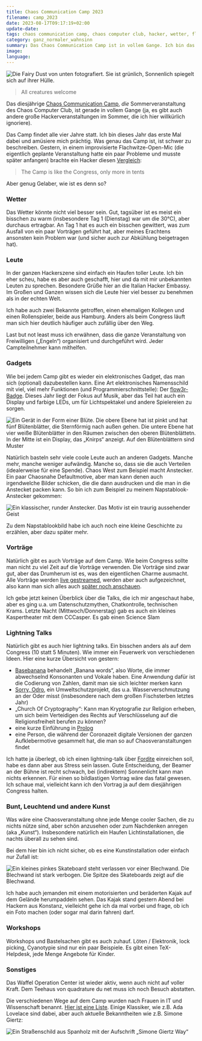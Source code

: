 ```yaml
---
title: Chaos Communication Camp 2023
filename: camp_2023
date: 2023-08-17T09:17:19+02:00
update-date:
tags: chaos communication camp, chaos computer club, hacker, wetter, flow3r, ada lovelace, simone giertz, kunst
category: ganz_normaler_wahnsinn
summary: Das Chaos Communication Camp ist in vollem Gange. Ich bin das erste Mal dabei. Ein paar Eindrücke.
image:
language:
---
```


![Die Fairy Dust von unten fotografiert. Sie ist grünlich, Sonnenlich spiegelt sich auf ihrer Hülle.](/file/fairy_dust_camp2023.webp "Die Rakete heißt „Fairy Dust“")

> All creatures welcome

Das diesjährige [Chaos Communication Camp](https://events.ccc.de/category/camp-2023/), *die* Sommerveranstaltung des Chaos Computer Club, ist gerade in vollem Gange (ja, es gibt auch andere große Hackerveranstaltungen im Sommer, die ich hier willkürlich ignoriere).

Das Camp findet alle vier Jahre statt. Ich bin dieses Jahr das erste Mal dabei und amüsiere mich prächtig. Was genau das Camp ist, ist schwer zu beschreiben. Gestern, in einem improvisierte Flachwitze-Open-Mic (die eigentlich geplante Veranstaltung hatte ein paar Probleme und musste später anfangen) brachte ein Hacker diesen [Vergleich](https://tvtropes.org/pmwiki/pmwiki.php/Main/Pun):

> The Camp is like the Congress, only more in tents

Aber genug Gelaber, wie ist es denn so?

### Wetter

Das Wetter könnte nicht viel besser sein. Gut, tagsüber ist es meist ein bisschen zu warm (insbesondere Tag 1 (Dienstag) war um die 30°C), aber durchaus ertragbar. An Tag 1 hat es auch ein bisschen gewittert, was zum Ausfall von ein paar Vorträgen geführt hat, aber meines Erachtens ansonsten kein Problem war (und sicher auch zur Abkühlung beigetragen hat).

### Leute

In der ganzen Hackerszene sind einfach ein Haufen toller Leute. Ich bin eher scheu, habe es aber auch geschafft, hier und da mit mir unbekannten Leuten zu sprechen. Besondere Grüße hier an die Italian Hacker Embassy. Im Großen und Ganzen wissen sich die Leute hier viel besser zu benehmen als in der echten Welt.

Ich habe auch zwei Bekannte getroffen, einen ehemaligen Kollegen und einen Rollenspieler, beide aus Hamburg. Anders als beim Congress läuft man sich hier deutlich häufiger auch zufällig über den Weg.

Last but not least muss ich erwähnen, dass die ganze Veranstaltung von Freiwilligen („Engeln“) organisiert und durchgeführt wird. Jeder Campteilnehmer kann mithelfen.

### Gadgets

Wie bei jedem Camp gibt es wieder ein elektronisches Gadget, das man sich (optional) dazubestellen kann. Eine Art elektronisches Namensschild mit viel, viel mehr Funktionen (und Programmierschnittstelle): Der [flow3r-Badge](https://flow3r.garden/). Dieses Jahr liegt der Fokus auf Musik, aber das Teil hat auch ein Display und farbige LEDs, um für Lichtspektakel und andere Spielereien zu sorgen.

![Ein Gerät in der Form einer Blüte. Die obere Ebene hat ist pinkt und hat fünf Blütenblätter, die Sternförmig nach außen gehen. Die untere Ebene hat vier weiße Blütenblätter in den Räumen zwischen den oberen Blütenblättetn. In der Mitte ist ein Display, das „Knirps“ anzeigt. Auf den Blütenblättern sind Muster](/file/flow3r.webp)

Natürlich basteln sehr viele coole Leute auch an anderen Gadgets. Manche mehr, manche weniger aufwändig. Manche so, dass sie die auch Verteilen (idealerweise für eine Spende). Chaos West zum Beispiel macht Anstecker. Ein paar Chaosnahe Defaultmotive, aber man kann denen auch irgendwelche Bilder schicken, die die dann ausdrucken und die man in die Anstecket packen kann. So bin ich zum Beispiel zu meinem Napstablook-Anstecker gekommen:

![Ein klassischer, runder Anstecker. Das Motiv ist ein traurig aussehender Geist](/file/napstablook_button.webp "but today i met somebody nice…")

Zu dem Napstablookbild habe ich auch noch eine kleine Geschichte zu erzählen, aber dazu später mehr.

### Vorträge

Natürlich gibt es auch Vorträge auf dem Camp. Wie beim Congress sollte man nicht zu viel Zeit auf die Vorträge verwenden. Die Vorträge sind zwar gut, aber das Drumherum ist es, was den eigentlichen Charme ausmacht. Alle Vorträge werden [live gestreamed](https://media.ccc.de/), werden aber auch aufgezeichnet, also kann man sich alles auch [später noch anschauen](https://media.ccc.de/c/camp2023).

Ich gebe jetzt keinen Überblick über die Talks, die ich mir angeschaut habe, aber es ging u.a. um Datenschutzmythen, Chatkontrolle, technischen Krams. Letzte Nacht (Mittwoch/Donnerstag) gab es auch ein kleines Kaspertheater mit dem CCCasper. Es gab einen Science Slam

### Lightning Talks

Natürlich gibt es auch hier lightning talks. Ein bisschen anders als auf dem Congress (10 statt 5 Minuten). Wie immer ein Feuerwerk von verschiedenen Ideen. Hier eine kurze Übersicht von gestern:

- [Basebanana](https://basebanana.org/) behandelt „Banana words“, also Worte, die immer abwechselnd Konsonanten und Vokale haben. Eine Anwendung dafür ist die Codierung von Zahlen, damit man sie sich leichter merken kann
- [Sorry, Odro](https://sorryodro.pl/), ein Umweltschutzprojekt, das u.a. Wasserverschmutzung an der Oder misst (insbesondere nach dem großen Fischsterben letztes Jahr)
- „Church Of Cryptography“: Kann man Kryptografie zur Religion erheben, um sich beim Verteidigen des Rechts auf Verschlüsselung auf die Religionsfreiheit berufen zu können?
- eine kurze Einführung in [Prolog](https://de.wikipedia.org/wiki/Prolog_(Programmiersprache))
- eine Person, die während der Coronazeit digitale Versionen der ganzen Aufklebermotive gesammelt hat, die man so auf Chaosveranstaltungen findet

Ich hatte ja überlegt, ob ich einen lightning-talk über [Fordite](/tags/fordite) einreichen soll, habe es dann aber aus Stress sein lassen. Gute Entscheidung, der Beamer an der Bühne ist recht schwach, bei (indirektem) Sonnenlicht kann man nichts erkennen. Für einen so bildlastigen Vortrag wäre das fatal gewesen. Ich schaue mal, vielleicht kann ich den Vortrag ja auf dem diesjährigen Congress halten.

### Bunt, Leuchtend und andere Kunst

Was wäre eine Chaosveranstaltung ohne jede Menge cooler Sachen, die zu nichts nütze sind, aber schön anzusehen oder zum Nachdenken anregen (aka „Kunst“). Insbesondere natürlich ein Haufen Lichtinstallationen, die nachts überall zu sehen sind.

Bei dem hier bin ich nicht sicher, ob es eine Kunstinstallation oder einfach nur Zufall ist:

![Ein kleines pinkes Skateboard steht verlassen vor einer Blechwand. Die Blechwand ist stark verbogen. Die Spitze des Skateboards zeigt auf die Blechwand.](/file/skateboard_delle.webp "Kunst, Unfall oder Zufall?")

Ich habe auch jemanden mit einem motorisierten und beräderten Kajak auf dem Gelände herumpaddeln sehen. Das Kajak stand gestern Abend bei Hackern aus Konstanz, vielleicht gehe ich da mal vorbei und frage, ob ich ein Foto machen (oder sogar mal darin fahren) darf.

### Workshops

Workshops und Bastelsachen gibt es auch zuhauf. Löten / Elektronik, lock picking, Cyanotypie sind nur ein paar Beispiele. Es gibt einen TeX-Helpdesk, jede Menge Angebote für Kinder.

### Sonstiges

Das Waffel Operation Center ist wieder aktiv, wenn auch nicht auf voller Kraft. Dem Teehaus von quadrature du net muss ich noch Besuch abstatten.

Die verschiedenen Wege auf dem Camp wurden nach Frauen in IT und Wissenschaft benannt. [Hier ist eine Liste](https://events.ccc.de/camp/2023/infos/streets). Einige Klassiker, wie z.B. Ada Lovelace sind dabei, aber auch aktuelle Bekanntheiten wie z.B. Simone Giertz:

![Ein Straßenschild aus Spanholz mit der Aufschrift „Simone Giertz Way“](/file/simone_giertz_way.webp "All hail the queen of shitty robots")
